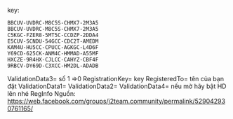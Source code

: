 key:
```
BBCUV-UVDRC-M8C5S-CHMX7-2M3A5
BBCUV-UVDRC-M8C5S-CHMX7-2M3A5
C5KGC-FZER8-5MT5C-CCDZP-2DDA4
E5CUV-SCNDU-54GCC-CDC2T-AMEDM
KAM4U-HU5CC-CPUCC-AGKGC-L4D6F
Y69CD-625CK-ANM4C-HMMAD-A55MF
HXCZE-9R4HX-CJLCC-CAHYZ-CBF4F
9RBCV-DY69D-C3XCC-HM2DL-ADADB
```
ValidationData3= số 1 =>0
RegistrationKey= key
RegisteredTo= tên của bạn đặt
ValidationData1=
ValidationData2=
ValidationData4=
nếu mờ hãy bật HD lên nhé
RegInfo
Nguồn: https://web.facebook.com/groups/j2team.community/permalink/529042930761165/
